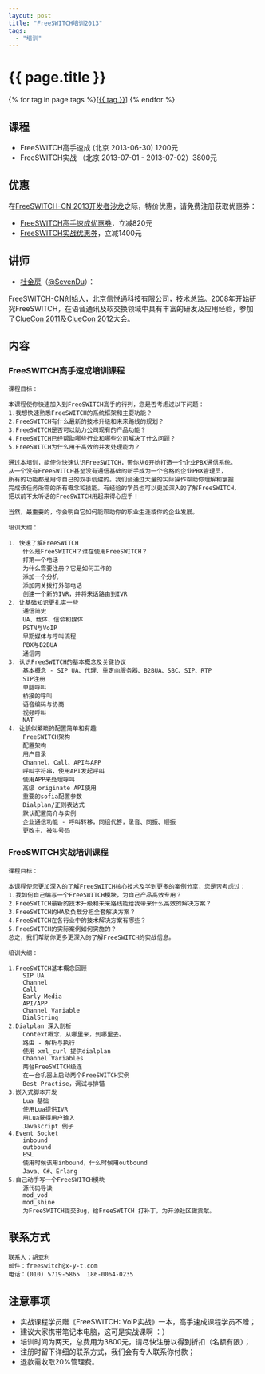 ```yaml
---
layout: post
title: "FreeSWITCH培训2013"
tags:
  - "培训"
---
```


# {{ page.title }}

<div class="tags">
{% for tag in page.tags %}[<a class="tag" href="/tags.html#{{ tag }}">{{ tag }}</a>] {% endfor %}
</div>

## 课程

* FreeSWITCH高手速成 (北京 2013-06-30) 1200元
* FreeSWITCH实战 （北京 2013-07-01 - 2013-07-02）3800元

## 优惠

在[FreeSWITCH-CN 2013开发者沙龙](/2013/05/16/freeswitch-cn-zhong-wen-she-qu-2013-di-er-jie-kai-fa-zhe-sha-long.html)之际，特价优惠，请免费注册获取优惠券：

* [FreeSWITCH高手速成优惠券](http://freeswitch-training-beginnings.eventbrite.com/)，立减820元
* [FreeSWITCH实战优惠券](http://freeswitch-training-master.eventbrite.com/)，立减1400元

## 讲师

* [杜金房](http://about.me/dujinfang)（[@SevenDu](http://weibo.com/dujinfang)）：

FreeSWITCH-CN创始人，北京信悦通科技有限公司，技术总监。2008年开始研究FreeSWITCH，在语音通讯及软交换领域中具有丰富的研发及应用经验，参加了[ClueCon 2011](http://www.cluecon.com/2011/)及[ClueCon 2012](http://www.cluecon.com/2011/)大会。

## 内容

### FreeSWITCH高手速成培训课程

    课程目标：

    本课程使你快速加入到FreeSWITCH高手的行列，您是否考虑过以下问题：
    1.我想快速熟悉FreeSWITCH的系统框架和主要功能？
    2.FreeSWITCH有什么最新的技术升级和未来路线的规划？
    3.FreeSWITCH是否可以助力公司现有的产品功能？
    4.FreeSWITCH已经帮助哪些行业和哪些公司解决了什么问题？
    5.FreeSWITCH为什么用于高效的并发处理能力？

    通过本培训，能使你快速认识FreeSWITCH，带你从0开始打造一个企业PBX通信系统。
    从一个没有FreeSWITCH甚至没有通信基础的新手成为一个合格的企业PBX管理员，
    所有的功能都是用你自己的双手创建的。我们会通过大量的实际操作帮助你理解和掌握
    完成该任务所需的所有概念和技能。有经验的学员也可以更加深入的了解FreeSWITCH，
    把以前不太听话的FreeSWITCH用起来得心应手！

    当然，最重要的，你会明白它如何能帮助你的职业生涯或你的企业发展。

    培训大纲：
    
    1. 快速了解FreeSWITCH
        什么是FreeSWITCH？谁在使用FreeSWITCH？
        打第一个电话
        为什么需要注册？它是如何工作的
        添加一个分机
        添加网关拨打外部电话
        创建一个新的IVR，并将来话路由到IVR
    2. 让基础知识更扎实一些
        通信简史
        UA、载体、信令和媒体
        PSTN与VoIP
        早期媒体与呼叫流程
        PBX与B2BUA
        通信网
    3. 认识FreeSWITCH的基本概念及关键协议
        基本概念 - SIP UA、代理、重定向服务器、B2BUA、SBC、SIP、RTP
        SIP注册
        单腿呼叫
        桥接的呼叫
        语音编码与协商
        视频呼叫
        NAT
    4. 让貌似繁琐的配置简单和有趣
        FreeSWITCH架构
        配置架构
        用户目录
        Channel、Call、API与APP
        呼叫字符串，使用API发起呼叫
        使用APP来处理呼叫
        高级 originate API使用
        重要的sofia配置参数
        Dialplan/正则表达式
        默认配置简介与实例
        企业通信功能 - 呼叫转移，同组代答，录音、同振、顺振
        更改主、被叫号码
     

### FreeSWITCH实战培训课程

    课程目标：

    本课程使您更加深入的了解FreeSWITCH核心技术及学到更多的案例分享，您是否考虑过：
    1.我如何自己编写一个FreeSWITCH模块，为自己产品高效专用？
    2.FreeSWITCH最新的技术升级和未来路线能给我带来什么高效的解决方案？
    3.FreeSWITCH的HA及负载分担全套解决方案？
    4.FreeSWITCH在各行业中的技术解决方案有哪些？
    5.FreeSWITCH的实际案例如何实施的？
    总之，我们帮助你更多更深入的了解FreeSWITCH的实战信息。
         
    培训大纲：

    1.FreeSWITCH基本概念回顾
        SIP UA
        Channel
        Call
        Early Media
        API/APP
        Channel Variable
        DialString
    2.Dialplan 深入剖析 
        Context概念，从哪里来，到哪里去。
        路由 - 解析与执行
        使用 xml_curl 提供dialplan
        Channel Variables
        两台FreeSWITCH级连
        在一台机器上启动两个FreeSWITCH实例
        Best Practise，调试与排错 
    3.嵌入式脚本开发 
        Lua 基础
        使用Lua提供IVR
        用Lua获得用户输入
        Javascript 例子 
    4.Event Socket 
        inbound
        outbound
        ESL
        使用时候该用inbound，什么时候用outbound
        Java、C#、Erlang
    5.自己动手写一个FreeSWITCH模块 
        源代码导读
        mod_vod
        mod_shine 
        为FreeSWITCH提交Bug，给FreeSWITCH 打补丁，为开源社区做贡献。

## 联系方式

    联系人：胡亚利
    邮件：freeswitch@x-y-t.com
    电话：(010) 5719-5865  186-0064-0235

## 注意事项

* 实战课程学员赠《FreeSWITCH: VoIP实战》一本，高手速成课程学员不赠；
* 建议大家携带笔记本电脑，这可是实战课啊 ：） 
* 培训时间为两天，总费用为3800元，请尽快注册以得到折扣（名额有限）；
* 注册时留下详细的联系方式，我们会有专人联系你付款；
* 退款需收取20%管理费。
